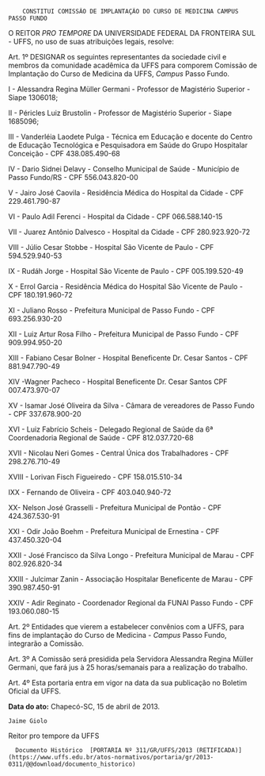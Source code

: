         CONSTITUI COMISSÃO DE IMPLANTAÇÃO DO CURSO DE MEDICINA CAMPUS PASSO FUNDO  

O REITOR *PRO TEMPORE* DA UNIVERSIDADE FEDERAL DA FRONTEIRA SUL - UFFS, no uso de suas atribuições legais, resolve:

 Art. 1º DESIGNAR os seguintes representantes da sociedade civil e membros da comunidade acadêmica da UFFS para comporem Comissão de Implantação do Curso de Medicina da UFFS, *Campus* Passo Fundo.

 I - Alessandra Regina Müller Germani - Professor de Magistério Superior - Siape 1306018;

 II - Péricles Luiz Brustolin - Professor de Magistério Superior - Siape 1685096;

 III - Vanderléia Laodete Pulga - Técnica em Educação e docente do Centro de Educação Tecnológica e Pesquisadora em Saúde do Grupo Hospitalar Conceição - CPF 438.085.490-68

 IV - Dario Sidnei Delavy - Conselho Municipal de Saúde - Município de Passo Fundo/RS - CPF 556.043.820-00

 V - Jairo José Caovila - Residência Médica do Hospital da Cidade - CPF 229.461.790-87

 VI - Paulo Adil Ferenci - Hospital da Cidade - CPF 066.588.140-15

 VII - Juarez Antônio Dalvesco - Hospital da Cidade - CPF 280.923.920-72

 VIII - Júlio Cesar Stobbe - Hospital São Vicente de Paulo - CPF 594.529.940-53

 IX - Rudáh Jorge - Hospital São Vicente de Paulo - CPF 005.199.520-49

 X - Errol Garcia - Residência Médica do Hospital São Vicente de Paulo - CPF 180.191.960-72

 XI - Juliano Rosso - Prefeitura Municipal de Passo Fundo - CPF 693.256.930-20

 XII - Luiz Artur Rosa Filho - Prefeitura Municipal de Passo Fundo - CPF 909.994.950-20

 XIII - Fabiano Cesar Bolner - Hospital Beneficente Dr. Cesar Santos - CPF 881.947.790-49

 XIV -Wagner Pacheco - Hospital Beneficente Dr. Cesar Santos CPF 007.473.970-07

 XV - Isamar José Oliveira da Silva - Câmara de vereadores de Passo Fundo - CPF 337.678.900-20

 XVI - Luiz Fabrício Scheis - Delegado Regional de Saúde da 6ª Coordenadoria Regional de Saúde - CPF 812.037.720-68

 XVII - Nicolau Neri Gomes - Central Única dos Trabalhadores - CPF 298.276.710-49

 XVIII - Lorivan Fisch Figueiredo - CPF 158.015.510-34

 IXX - Fernando de Oliveira - CPF 403.040.940-72

 XX- Nelson José Grasselli - Prefeitura Municipal de Pontão - CPF 424.367.530-91

 XXI - Odir João Boehm - Prefeitura Municipal de Ernestina - CPF 437.450.320-04

 XXII - José Francisco da Silva Longo - Prefeitura Municipal de Marau - CPF 802.926.820-34

 XXIII - Julcimar Zanin - Associação Hospitalar Beneficente de Marau - CPF 390.987.450-91

 XXIV - Adir Reginato - Coordenador Regional da FUNAI Passo Fundo - CPF 193.060.080-15

 Art. 2º Entidades que vierem a estabelecer convênios com a UFFS, para fins de implantação do Curso de Medicina - *Campus* Passo Fundo, integrarão a Comissão.

 Art. 3º A Comissão será presidida pela Servidora Alessandra Regina Müller Germani, que fará jus à 25 horas/semanais para a realização do trabalho.

 Art. 4º Esta portaria entra em vigor na data da sua publicação no Boletim Oficial da UFFS.

  

   **Data do ato:** Chapecó-SC, 15 de abril de 2013.   
 

    Jaime Giolo   
 Reitor pro tempore da UFFS 

      Documento Histórico  [PORTARIA Nº 311/GR/UFFS/2013 (RETIFICADA)](https://www.uffs.edu.br/atos-normativos/portaria/gr/2013-0311/@@download/documento_historico)     
      